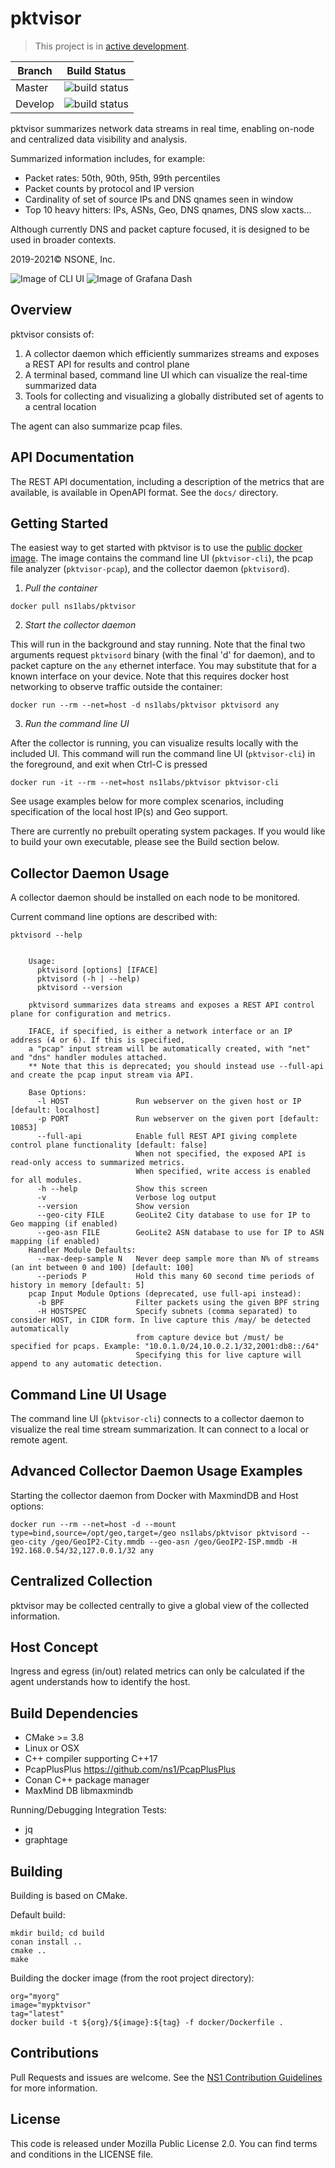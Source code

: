 pktvisor
===

> This project is in [active development](https://github.com/ns1/community/blob/master/project_status/ACTIVE_DEVELOPMENT.md).

Branch | Build Status
------ | ------------
Master | ![build status](https://github.com/ns1/pktvisor/workflows/CMake/badge.svg?branch=master)
Develop | ![build status](https://github.com/ns1/pktvisor/workflows/CMake/badge.svg?branch=develop)

pktvisor summarizes network data streams in real time, enabling on-node and centralized data visibility and analysis.

Summarized information includes, for example:
* Packet rates: 50th, 90th, 95th, 99th percentiles
* Packet counts by protocol and IP version
* Cardinality of set of source IPs and DNS qnames seen in window
* Top 10 heavy hitters: IPs, ASNs, Geo, DNS qnames, DNS slow xacts...

Although currently DNS and packet capture focused, it is designed to be used in broader contexts.

2019-2021© NSONE, Inc.

![Image of CLI UI](docs/pktvisor3-cli-ui-screenshot.png)
![Image of Grafana Dash](docs/pktvisor3-grafana-screenshot.png)

Overview
---

pktvisor consists of:

1. A collector daemon which efficiently summarizes streams and exposes a REST API for results and control plane
1. A terminal based, command line UI which can visualize the real-time summarized data
1. Tools for collecting and visualizing a globally distributed set of agents to a central location

The agent can also summarize pcap files.

API Documentation
---
The REST API documentation, including a description of the metrics that are available, is available in OpenAPI format.
See the `docs/` directory.


Getting Started
---

The easiest way to get started with pktvisor is to use
the [public docker image](https://hub.docker.com/r/ns1labs/pktvisor). The image contains the command line
UI (`pktvisor-cli`), the pcap file analyzer (`pktvisor-pcap`), and the collector daemon (`pktvisord`).

1. *Pull the container*
```
docker pull ns1labs/pktvisor
``` 
2. *Start the collector daemon* 

This will run in the background and stay running. Note that the final two arguments request `pktvisord` binary (with the
final 'd' for daemon), and to packet capture on the `any` ethernet interface. You may substitute that for a known
interface on your device. Note that this requires docker host networking to observe traffic outside the container:
```
docker run --rm --net=host -d ns1labs/pktvisor pktvisord any
```
3. *Run the command line UI*

After the collector is running, you can visualize results locally with the included UI. This command will run the
command line UI (`pktvisor-cli`) in the foreground, and exit when Ctrl-C is pressed
```
docker run -it --rm --net=host ns1labs/pktvisor pktvisor-cli
```

See usage examples below for more complex scenarios, including specification of the local host IP(s) and Geo support.

There are currently no prebuilt operating system packages. If you would like to build your own executable,
please see the Build section below.

Collector Daemon Usage
---

A collector daemon should be installed on each node to be monitored.

Current command line options are described with:

```
pktvisord --help
```

```

    Usage:
      pktvisord [options] [IFACE]
      pktvisord (-h | --help)
      pktvisord --version

    pktvisord summarizes data streams and exposes a REST API control plane for configuration and metrics.

    IFACE, if specified, is either a network interface or an IP address (4 or 6). If this is specified,
    a "pcap" input stream will be automatically created, with "net" and "dns" handler modules attached.
    ** Note that this is deprecated; you should instead use --full-api and create the pcap input stream via API.

    Base Options:
      -l HOST               Run webserver on the given host or IP [default: localhost]
      -p PORT               Run webserver on the given port [default: 10853]
      --full-api            Enable full REST API giving complete control plane functionality [default: false]
                            When not specified, the exposed API is read-only access to summarized metrics.
                            When specified, write access is enabled for all modules.
      -h --help             Show this screen
      -v                    Verbose log output
      --version             Show version
      --geo-city FILE       GeoLite2 City database to use for IP to Geo mapping (if enabled)
      --geo-asn FILE        GeoLite2 ASN database to use for IP to ASN mapping (if enabled)
    Handler Module Defaults:
      --max-deep-sample N   Never deep sample more than N% of streams (an int between 0 and 100) [default: 100]
      --periods P           Hold this many 60 second time periods of history in memory [default: 5]
    pcap Input Module Options (deprecated, use full-api instead):
      -b BPF                Filter packets using the given BPF string
      -H HOSTSPEC           Specify subnets (comma separated) to consider HOST, in CIDR form. In live capture this /may/ be detected automatically
                            from capture device but /must/ be specified for pcaps. Example: "10.0.1.0/24,10.0.2.1/32,2001:db8::/64"
                            Specifying this for live capture will append to any automatic detection.

```

Command Line UI Usage
---

The command line UI (`pktvisor-cli`) connects to a collector daemon to visualize the real time stream summarization. It
can connect to a local or remote agent.

Advanced Collector Daemon Usage Examples
---

Starting the collector daemon from Docker with MaxmindDB and Host options:

```
docker run --rm --net=host -d --mount type=bind,source=/opt/geo,target=/geo ns1labs/pktvisor pktvisord --geo-city /geo/GeoIP2-City.mmdb --geo-asn /geo/GeoIP2-ISP.mmdb -H 192.168.0.54/32,127.0.0.1/32 any
```


Centralized Collection
---

pktvisor may be collected centrally to give a global view of the collected information.

Host Concept
---
Ingress and egress (in/out) related metrics can only be calculated if the agent understands how to identify the host.

Build Dependencies
---

* CMake >= 3.8
* Linux or OSX
* C++ compiler supporting C++17
* PcapPlusPlus https://github.com/ns1/PcapPlusPlus
* Conan C++ package manager
* MaxMind DB libmaxmindb

Running/Debugging Integration Tests:

* jq
* graphtage

Building
---

Building is based on CMake.

Default build:

```
mkdir build; cd build
conan install ..
cmake ..
make
```

Building the docker image (from the root project directory):
```
org="myorg"
image="mypktvisor"
tag="latest"
docker build -t ${org}/${image}:${tag} -f docker/Dockerfile .
```

Contributions
---
Pull Requests and issues are welcome. See the [NS1 Contribution Guidelines](https://github.com/ns1/community) for more information.

License
---
This code is released under Mozilla Public License 2.0. You can find terms and conditions in the LICENSE file.

